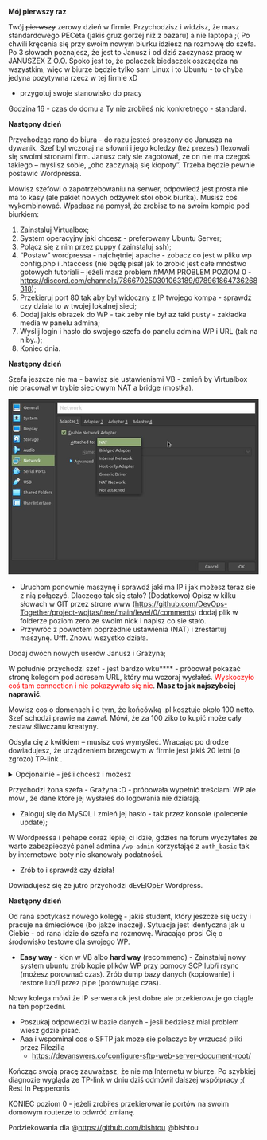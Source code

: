 **Mój pierwszy raz**

Twój ~~pierwszy~~ zerowy dzień w firmie. Przychodzisz i widzisz, że masz standardowego PECeta (jakiś gruz gorzej niż z bazaru) a nie laptopa ;(
Po chwili kręcenia się przy swoim nowym biurku idziesz na rozmowę do szefa. Po 3 słowach poznajesz, że jest to Janusz i od dziś zaczynasz pracę w JANUSZEX Z O.O.
Spoko jest to, że polaczek biedaczek oszczędza na wszystkim, więc w biurze będzie tylko sam Linux i to Ubuntu - to chyba jedyna pozytywna rzecz w tej firmie xD

 - przygotuj swoje stanowisko do pracy

Godzina 16 - czas do domu a Ty nie zrobiłeś nic konkretnego - standard.

**Następny dzień**

Przychodząc rano do biura - do razu jesteś proszony do Janusza na dywanik.
Szef byl wczoraj na siłowni i jego koledzy (też prezesi) flexowali się swoimi stronami firm.
Janusz cały sie zagotował, że on nie ma czegoś takiego – myślisz sobie, „oho zaczynają się kłopoty”. Trzeba będzie pewnie postawić Wordpressa. 

Mówisz szefowi o zapotrzebowaniu na serwer, odpowiedź jest prosta nie ma to kasy (ale pakiet nowych odżywek stoi obok biurka). 
Musisz coś wykombinować. Wpadasz na pomysł, że zrobisz to na swoim kompie pod biurkiem:
  1. Zainstaluj Virtualbox;
  2. System operacyjny jaki chcesz - preferowany Ubuntu Server;
  3. Połącz się z nim przez puppy ( zainstaluj ssh);
  4. “Postaw” wordpressa - najchętniej apache -  zobacz co jest w pliku wp config.php i .htaccess (nie będę pisał jak to zrobić jest całe mnóstwo gotowych tutoriali – jeżeli  masz problem #MAM PROBLEM POZIOM 0 - https://discord.com/channels/786670250301063189/978961864736268318);
  5. Przekieruj port 80 tak aby był widoczny z IP twojego kompa - sprawdź czy dziala to w twojej lokalnej sieci;
  6. Dodaj jakis obrazek do WP - tak zeby nie był az taki pusty - zakładka media w panelu admina;
  7. Wyślij login i hasło do swojego szefa do panelu admina WP i URL (tak na niby..);
  8. Koniec dnia.

**Następny dzień**

Szefa jeszcze nie ma - bawisz sie ustawieniami VB - zmień by Virtualbox nie pracował w trybie sieciowym NAT a bridge (mostka).

![VB](img/VB1.jpg?raw=true "VB network")

 
  - Uruchom ponownie maszynę i sprawdź jaki ma IP i jak możesz teraz sie z nią połączyć.
    Dlaczego tak się stało?
    (Dodatkowo) Opisz w kilku słowach w GIT przez strone www (https://github.com/DevOps-Together/project-wojtas/tree/main/level/0/comments) dodaj plik w folderze poziom zero ze swoim nick i napisz co sie stało. 
  - Przywróć z powrotem poprzednie ustawienia (NAT) i zrestartuj maszynę. Ufff. Znowu wszystko działa.

Dodaj dwóch nowych userów Janusz i Grażyna;

W południe przychodzi szef - jest bardzo wku**** - próbował pokazać stronę kolegom pod adresem URL, który mu wczoraj wysłałeś. 
 <span style="color:red">Wyskoczyło coś tam connection i nie pokazywało się nic</span>. **Masz to jak najszybciej naprawić**. 

Mowisz cos o domenach i o tym, że końcówką .pl kosztuje około 100 netto. Szef schodzi prawie na zawał. Mówi, że za 100 ziko to kupić może cały zestaw śliwczanu kreatyny.

Odsyła cię z kwitkiem – musisz coś wymyśleć.
Wracając po drodze dowiadujesz, że urządzeniem brzegowym w firmie jest jakiś 20 letni (o zgrozo) TP-link .

<details><summary>Opcjonalnie - jeśli chcesz i możesz</summary>
Wystaw swoją stronę WP na świat w swoim domowym labie.
Oczywiste jest to, że trzeba zrobić port forwarding na routerze - jeśli tego nie wiesz napisz o tym na #MAM PROBLEM POZIOM 0. Mozesz też dodać darmowa domenę https://freedns.afraid.org/ lub https://freedns.42.pl/.
</p>
</details>

Przychodzi żona szefa - Grażyna :D - próbowała wypełnić treściami WP ale mówi, że dane które jej wysłałeś do logowania nie działają.

  - Zaloguj się do MySQL i zmień jej hasło - tak przez konsole (polecenie update);

W Wordpressa i pehape coraz lepiej ci idzie, gdzies na forum wyczytałeś ze warto zabezpieczyć panel admina `/wp-admin` korzystająć z `auth_basic` tak by internetowe boty nie skanowały podatności.
  - Zrób to i sprawdź czy działa!  


Dowiadujesz się że jutro przychodzi dEvElOpEr Wordpress.

**Następny dzień**

Od rana spotykasz nowego kolegę - jakiś student, który jeszcze się uczy i pracuje na śmieciówce (bo jakże inaczej). Sytuacja jest identyczna jak u Ciebie - od rana idzie do szefa na rozmowę. Wracając prosi Cię o środowisko testowe dla swojego WP.

  - **Easy way** - klon w VB albo **hard way** (recommend) - Zainstaluj nowy system ubuntu zrób kopie plików WP przy pomocy SCP lub/i rsync (możesz porownać czas). Zrób dump bazy danych (kopiowanie) i restore lub/i przez pipe (porównując czas).

Nowy kolega mówi że IP serwera ok jest dobre ale przekierowuje go ciągle na ten poprzedni.
  - Poszukaj odpowiedzi w bazie danych - jesli bedziesz mial problem wiesz gdzie pisać.
  - Aaa i wspominal cos o SFTP jak moze sie polaczyc by wrzucać pliki przez Filezilla 
      - https://devanswers.co/configure-sftp-web-server-document-root/

Kończąc swoją pracę zauważasz, że nie ma Internetu w biurze. Po szybkiej diagnozie wygląda ze TP-link w dniu dziś odmówił dalszej współpracy ;( Rest In Pepperonis 

KONIEC poziom 0 - jeżeli zrobiłes przekierowanie portów na swoim domowym routerze to odwróć zmianę.

Podziekowania dla @https://github.com/bishtou
@bishtou
